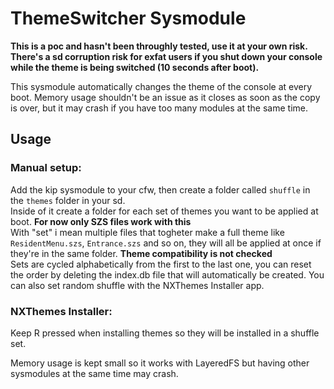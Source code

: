 # ThemeSwitcher Sysmodule

**This is a poc and hasn't been throughly tested, use it at your own risk. There's a sd corruption risk for exfat users if you shut down your console while the theme is being switched (10 seconds after boot).**

This sysmodule automatically changes the theme of the console at every boot.
Memory usage shouldn't be an issue as it closes as soon as the copy is over, but it may crash if you have too many modules at the same time.

## Usage
### Manual setup:
Add the kip sysmodule to your cfw, then create a folder called `shuffle` in the `themes` folder in your sd. \
Inside of it create a folder for each set of themes you want to be applied at boot. **For now only SZS files work with this** \
With "set" i mean multiple files that togheter make a full theme like `ResidentMenu.szs`, `Entrance.szs` and so on, they will all be applied at once if they're in the same folder. **Theme compatibility is not checked** \
Sets are cycled alphabetically from the first to the last one, you can reset the order by deleting the index.db file that will automatically be created. You can also set random shuffle with the NXThemes Installer app.
### NXThemes Installer:
Keep R pressed when installing themes so they will be installed in a shuffle set.

Memory usage is kept small so it works with LayeredFS but having other sysmodules at the same time may crash.
